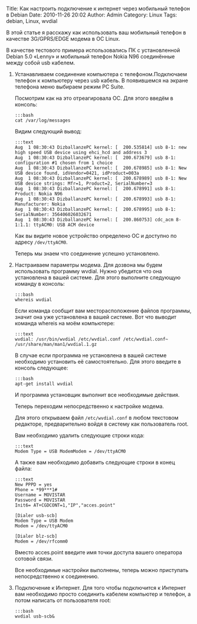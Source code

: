 Title: Как настроить подключение к интернет через мобильный телефон в Debian
Date: 2010-11-26 20:02
Author: Admin
Category: Linux
Tags: debian, Linux, wvdial

В этой статье я расскажу как использовать ваш мобильный телефон в
качестве 3G/GPRS/EDGE модема в ОС Linux.

В качестве тестового примера использовались ПК с установленной Debian
5.0 «Lenny» и мобильный телефон Nokia N96 соединённые между собой usb
кабелем.

1.  Устанавливаем соединение компьютера с телефоном.Подключаем телефон к
    компьютеру через usb кабель. В появившемся на экране телефона меню
    выбираем режим PC Suite.

    Посмотрим как на это отреагировала ОС. Для этого введём в консоль:

        :::bash
        cat /var/log/messages

    Видим следующий вывод:

        :::text
        Aug  1 08:30:43 DizballanzePC kernel: [  200.535814] usb 8-1: new high speed USB device using ehci_hcd and address 3
        Aug  1 08:30:43 DizballanzePC kernel: [  200.673679] usb 8-1: configuration #1 chosen from 1 choice
        Aug  1 08:30:43 DizballanzePC kernel: [  200.678985] usb 8-1: New USB device found, idVendor=0421, idProduct=003a
        Aug  1 08:30:43 DizballanzePC kernel: [  200.678989] usb 8-1: New USB device strings: Mfr=1, Product=2, SerialNumber=3
        Aug  1 08:30:43 DizballanzePC kernel: [  200.678991] usb 8-1: Product: Nokia N96
        Aug  1 08:30:43 DizballanzePC kernel: [  200.678993] usb 8-1: Manufacturer: Nokia
        Aug  1 08:30:43 DizballanzePC kernel: [  200.678995] usb 8-1: SerialNumber: 356406026032671
        Aug  1 08:30:43 DizballanzePC kernel: [  200.860753] cdc_acm 8-1:1.1: ttyACM0: USB ACM device

    Как вы видите новое устройство определено ОС и доступно по адресу
    `/dev/ttyACM0`.

    Теперь мы знаем что соединение успешно установлено.

2.  Настраиваем параметры модема. Для дозвона мы будем использовать
    программу wvdial. Нужно убедится что она установлена в вашей
    системе. Для этого выполните следующую команду в консоль:

        :::bash
        whereis wvdial

    Если команда сообщит вам месторасположение файлов программы, значит
    она уже установлена в вашей системе. Вот что выводит команда whereis
    на моём компьютере:

        :::text
        wvdial: /usr/bin/wvdial /etc/wvdial.conf /etc/wvdial.conf~ /usr/share/man/man1/wvdial.1.gz

    В случае если программа не установлена в вашей системе необходимо
    установить её самостоятельно. Для этого введите в консоль следующее:

        :::bash
        apt-get install wvdial

    И программа установщик выполнит все необходимые действия.

    Теперь переходим непосредственно к настройке модема.

    Для этого открываем файл `/etc/wvdial.conf` в любом текстовом
    редакторе, предварительно войдя в систему как пользователь root.

    Вам необходимо удалить следующие строки кода:

        :::text
        Modem Type = USB ModemModem = /dev/ttyACM0

    А также вам необходимо добавить следующие строки в конец файла:

        :::text
        New PPPD = yes
        Phone = *99***1#
        Username = MOVISTAR
        Password = MOVISTAR
        Init6= AT+CGDCONT=1,"IP","acces.point"

        [Dialer usb-scb]
        Modem Type = USB Modem
        Modem = /dev/ttyACM0

        [Dialer blz-scb]
        Modem = /dev/rfcomm0

    Вместо acces.point введите имя точки доступа вашего оператора
    сотовой связи.

    Все необходимые настройки выполнены, теперь можно приступать
    непосредственно к соединению.

3.  Подключение к Интернет. Для того чтобы подключится к Интернет вам
    необходимо просто соединить кабелем компьютер и телефон, а потом
    написать от пользователя root:

        :::bash
        wvdial usb-scb&﻿